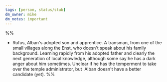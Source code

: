 ```yaml
---
tags: [person, status/stub]
dm_owner: mike
dm_notes: important
---
```


%%
- Rufus, Alban's adopted son and apprentice. A transman, from one of the small villages along the Enst, who doesn't speak about his family background. Learning rapidly from his adopted father and clearly the next generation of local knowledge, although some say he has a dark anger about him sometimes. Unclear if he has the temperment to take over the temple administrator, but  Alban doesn't have a better candidate (yet).
%%